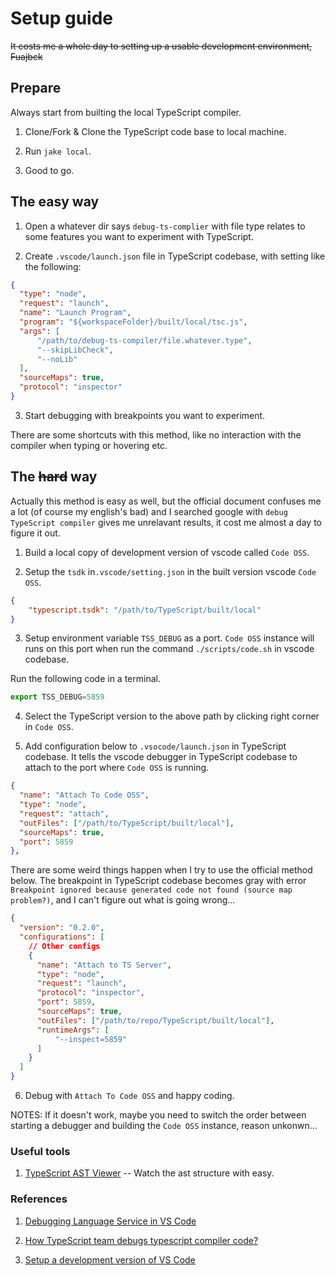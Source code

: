 # Setup guide

~~It costs me a whole day to setting up a usable development environment, Fuajbck~~

## Prepare

Always start from builting the local TypeScript compiler.

1. Clone/Fork & Clone the TypeScript code base to local machine.

2. Run `jake local`.

3. Good to go.

## The easy way

1. Open a whatever dir says `debug-ts-complier` with file type relates to some features you want to experiment with TypeScript.

2. Create `.vscode/launch.json` file in TypeScript codebase, with setting like the following:

```json
{
  "type": "node",
  "request": "launch",
  "name": "Launch Program",
  "program": "${workspaceFolder}/built/local/tsc.js",
  "args": [
      "/path/to/debug-ts-compiler/file.whatever.type",
      "--skipLibCheck",
      "--noLib"
  ],
  "sourceMaps": true,
  "protocol": "inspector"
}
```

3. Start debugging with breakpoints you want to experiment.

There are some shortcuts with this method, like no interaction with the compiler when typing or hovering etc.

## The ~~hard~~ way

Actually this method is easy as well, but the official document confuses me a lot (of course my english's bad) and I searched google with `debug TypeScript compiler` gives me unrelavant results, it cost me almost a day to figure it out.

1. Build a local copy of development version of vscode called `Code OSS`.

2. Setup the `tsdk` in`.vscode/setting.json` in the built version vscode `Code OSS`.

```json
{
    "typescript.tsdk": "/path/to/TypeScript/built/local"
}
```

3. Setup environment variable `TSS_DEBUG` as a port. `Code OSS` instance will runs on this port when run the command `./scripts/code.sh` in vscode codebase.

Run the following code in a terminal.

```js
export TSS_DEBUG=5859
```

4. Select the TypeScript version to the above path by clicking right corner in `Code OSS`.

5. Add configuration below to `.vsocode/launch.json` in TypeScript codebase. It tells the vscode debugger in TypeScript codebase to attach to the port where `Code OSS` is running.

```json
{
  "name": "Attach To Code OSS",
  "type": "node",
  "request": "attach",
  "outFiles": ["/path/to/TypeScript/built/local"],
  "sourceMaps": true,
  "port": 5859
},
```

There are some weird things happen when I try to use the official method below. The breakpoint in TypeScript codebase becomes gray with error `Breakpoint ignored because generated code not found (source map problem?)`, and I can't figure out what is going wrong...

```json
{
  "version": "0.2.0",
  "configurations": [
    // Other configs
    {
      "name": "Attach to TS Server",
      "type": "node",
      "request": "launch",
      "protocol": "inspector",
      "port": 5859,
      "sourceMaps": true,
      "outFiles": ["/path/to/repo/TypeScript/built/local"],
      "runtimeArgs": [
          "--inspect=5859"
      ]
    }
  ]
}
```

6. Debug with `Attach To Code OSS` and happy coding.

NOTES: If it doesn't work, maybe you need to switch the order between starting a debugger and building the `Code OSS` instance, reason unkonwn...

### Useful tools

1. [TypeScript AST Viewer](https://ts-ast-viewer.com/) -- Watch the ast structure with easy.

### References

1. [Debugging Language Service in VS Code](https://github.com/Microsoft/TypeScript/wiki/Debugging-Language-Service-in-VS-Code)

2. [How TypeScript team debugs typescript compiler code?](https://github.com/Microsoft/TypeScript/issues/24943)

3. [Setup a development version of VS Code](https://github.com/Microsoft/vscode/wiki/How-to-Contribute)

